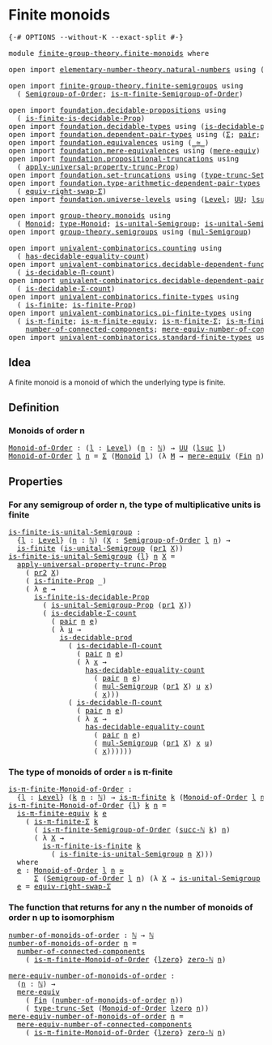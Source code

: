 # Finite monoids

<pre class="Agda"><a id="27" class="Symbol">{-#</a> <a id="31" class="Keyword">OPTIONS</a> <a id="39" class="Pragma">--without-K</a> <a id="51" class="Pragma">--exact-split</a> <a id="65" class="Symbol">#-}</a>

<a id="70" class="Keyword">module</a> <a id="77" href="finite-group-theory.finite-monoids.html" class="Module">finite-group-theory.finite-monoids</a> <a id="112" class="Keyword">where</a>

<a id="119" class="Keyword">open</a> <a id="124" class="Keyword">import</a> <a id="131" href="elementary-number-theory.natural-numbers.html" class="Module">elementary-number-theory.natural-numbers</a> <a id="172" class="Keyword">using</a> <a id="178" class="Symbol">(</a><a id="179" href="elementary-number-theory.natural-numbers.html#1530" class="Datatype">ℕ</a><a id="180" class="Symbol">;</a> <a id="182" href="elementary-number-theory.natural-numbers.html#1564" class="InductiveConstructor">succ-ℕ</a><a id="188" class="Symbol">;</a> <a id="190" href="elementary-number-theory.natural-numbers.html#1551" class="InductiveConstructor">zero-ℕ</a><a id="196" class="Symbol">)</a>

<a id="199" class="Keyword">open</a> <a id="204" class="Keyword">import</a> <a id="211" href="finite-group-theory.finite-semigroups.html" class="Module">finite-group-theory.finite-semigroups</a> <a id="249" class="Keyword">using</a>
  <a id="257" class="Symbol">(</a> <a id="259" href="finite-group-theory.finite-semigroups.html#2195" class="Function">Semigroup-of-Order</a><a id="277" class="Symbol">;</a> <a id="279" href="finite-group-theory.finite-semigroups.html#3278" class="Function">is-π-finite-Semigroup-of-Order</a><a id="309" class="Symbol">)</a>

<a id="312" class="Keyword">open</a> <a id="317" class="Keyword">import</a> <a id="324" href="foundation.decidable-propositions.html" class="Module">foundation.decidable-propositions</a> <a id="358" class="Keyword">using</a>
  <a id="366" class="Symbol">(</a> <a id="368" href="foundation.decidable-propositions.html#8537" class="Function">is-finite-is-decidable-Prop</a><a id="395" class="Symbol">)</a>
<a id="397" class="Keyword">open</a> <a id="402" class="Keyword">import</a> <a id="409" href="foundation.decidable-types.html" class="Module">foundation.decidable-types</a> <a id="436" class="Keyword">using</a> <a id="442" class="Symbol">(</a><a id="443" href="foundation.decidable-types.html#3336" class="Function">is-decidable-prod</a><a id="460" class="Symbol">)</a>
<a id="462" class="Keyword">open</a> <a id="467" class="Keyword">import</a> <a id="474" href="foundation.dependent-pair-types.html" class="Module">foundation.dependent-pair-types</a> <a id="506" class="Keyword">using</a> <a id="512" class="Symbol">(</a><a id="513" href="foundation-core.dependent-pair-types.html#515" class="Record">Σ</a><a id="514" class="Symbol">;</a> <a id="516" href="foundation-core.dependent-pair-types.html#588" class="InductiveConstructor">pair</a><a id="520" class="Symbol">;</a> <a id="522" href="foundation-core.dependent-pair-types.html#605" class="Field">pr1</a><a id="525" class="Symbol">;</a> <a id="527" href="foundation-core.dependent-pair-types.html#617" class="Field">pr2</a><a id="530" class="Symbol">)</a>
<a id="532" class="Keyword">open</a> <a id="537" class="Keyword">import</a> <a id="544" href="foundation.equivalences.html" class="Module">foundation.equivalences</a> <a id="568" class="Keyword">using</a> <a id="574" class="Symbol">(</a><a id="575" href="foundation-core.equivalences.html#1621" class="Function Operator">_≃_</a><a id="578" class="Symbol">)</a>
<a id="580" class="Keyword">open</a> <a id="585" class="Keyword">import</a> <a id="592" href="foundation.mere-equivalences.html" class="Module">foundation.mere-equivalences</a> <a id="621" class="Keyword">using</a> <a id="627" class="Symbol">(</a><a id="628" href="foundation.mere-equivalences.html#1415" class="Function">mere-equiv</a><a id="638" class="Symbol">)</a>
<a id="640" class="Keyword">open</a> <a id="645" class="Keyword">import</a> <a id="652" href="foundation.propositional-truncations.html" class="Module">foundation.propositional-truncations</a> <a id="689" class="Keyword">using</a>
  <a id="697" class="Symbol">(</a> <a id="699" href="foundation.propositional-truncations.html#5611" class="Function">apply-universal-property-trunc-Prop</a><a id="734" class="Symbol">)</a>
<a id="736" class="Keyword">open</a> <a id="741" class="Keyword">import</a> <a id="748" href="foundation.set-truncations.html" class="Module">foundation.set-truncations</a> <a id="775" class="Keyword">using</a> <a id="781" class="Symbol">(</a><a id="782" href="foundation.set-truncations.html#4001" class="Function">type-trunc-Set</a><a id="796" class="Symbol">)</a>
<a id="798" class="Keyword">open</a> <a id="803" class="Keyword">import</a> <a id="810" href="foundation.type-arithmetic-dependent-pair-types.html" class="Module">foundation.type-arithmetic-dependent-pair-types</a> <a id="858" class="Keyword">using</a>
  <a id="866" class="Symbol">(</a> <a id="868" href="foundation-core.type-arithmetic-dependent-pair-types.html#11512" class="Function">equiv-right-swap-Σ</a><a id="886" class="Symbol">)</a>
<a id="888" class="Keyword">open</a> <a id="893" class="Keyword">import</a> <a id="900" href="foundation.universe-levels.html" class="Module">foundation.universe-levels</a> <a id="927" class="Keyword">using</a> <a id="933" class="Symbol">(</a><a id="934" href="Agda.Primitive.html#597" class="Postulate">Level</a><a id="939" class="Symbol">;</a> <a id="941" href="foundation-core.universe-levels.html#235" class="Primitive">UU</a><a id="943" class="Symbol">;</a> <a id="945" href="Agda.Primitive.html#780" class="Primitive">lsuc</a><a id="949" class="Symbol">;</a> <a id="951" href="Agda.Primitive.html#764" class="Primitive">lzero</a><a id="956" class="Symbol">)</a>

<a id="959" class="Keyword">open</a> <a id="964" class="Keyword">import</a> <a id="971" href="group-theory.monoids.html" class="Module">group-theory.monoids</a> <a id="992" class="Keyword">using</a>
  <a id="1000" class="Symbol">(</a> <a id="1002" href="group-theory.monoids.html#1007" class="Function">Monoid</a><a id="1008" class="Symbol">;</a> <a id="1010" href="group-theory.monoids.html#1182" class="Function">type-Monoid</a><a id="1021" class="Symbol">;</a> <a id="1023" href="group-theory.monoids.html#897" class="Function">is-unital-Semigroup</a><a id="1042" class="Symbol">;</a> <a id="1044" href="group-theory.monoids.html#3269" class="Function">is-unital-Semigroup-Prop</a><a id="1068" class="Symbol">)</a>
<a id="1070" class="Keyword">open</a> <a id="1075" class="Keyword">import</a> <a id="1082" href="group-theory.semigroups.html" class="Module">group-theory.semigroups</a> <a id="1106" class="Keyword">using</a> <a id="1112" class="Symbol">(</a><a id="1113" href="group-theory.semigroups.html#1215" class="Function">mul-Semigroup</a><a id="1126" class="Symbol">)</a>

<a id="1129" class="Keyword">open</a> <a id="1134" class="Keyword">import</a> <a id="1141" href="univalent-combinatorics.counting.html" class="Module">univalent-combinatorics.counting</a> <a id="1174" class="Keyword">using</a>
  <a id="1182" class="Symbol">(</a> <a id="1184" href="univalent-combinatorics.counting.html#6218" class="Function">has-decidable-equality-count</a><a id="1212" class="Symbol">)</a>
<a id="1214" class="Keyword">open</a> <a id="1219" class="Keyword">import</a> <a id="1226" href="univalent-combinatorics.decidable-dependent-function-types.html" class="Module">univalent-combinatorics.decidable-dependent-function-types</a> <a id="1285" class="Keyword">using</a>
  <a id="1293" class="Symbol">(</a> <a id="1295" href="univalent-combinatorics.decidable-dependent-function-types.html#1768" class="Function">is-decidable-Π-count</a><a id="1315" class="Symbol">)</a>
<a id="1317" class="Keyword">open</a> <a id="1322" class="Keyword">import</a> <a id="1329" href="univalent-combinatorics.decidable-dependent-pair-types.html" class="Module">univalent-combinatorics.decidable-dependent-pair-types</a> <a id="1384" class="Keyword">using</a>
  <a id="1392" class="Symbol">(</a> <a id="1394" href="univalent-combinatorics.decidable-dependent-pair-types.html#1962" class="Function">is-decidable-Σ-count</a><a id="1414" class="Symbol">)</a>
<a id="1416" class="Keyword">open</a> <a id="1421" class="Keyword">import</a> <a id="1428" href="univalent-combinatorics.finite-types.html" class="Module">univalent-combinatorics.finite-types</a> <a id="1465" class="Keyword">using</a>
  <a id="1473" class="Symbol">(</a> <a id="1475" href="univalent-combinatorics.finite-types.html#4146" class="Function">is-finite</a><a id="1484" class="Symbol">;</a> <a id="1486" href="univalent-combinatorics.finite-types.html#4055" class="Function">is-finite-Prop</a><a id="1500" class="Symbol">)</a>
<a id="1502" class="Keyword">open</a> <a id="1507" class="Keyword">import</a> <a id="1514" href="univalent-combinatorics.pi-finite-types.html" class="Module">univalent-combinatorics.pi-finite-types</a> <a id="1554" class="Keyword">using</a>
  <a id="1562" class="Symbol">(</a> <a id="1564" href="univalent-combinatorics.pi-finite-types.html#8810" class="Function">is-π-finite</a><a id="1575" class="Symbol">;</a> <a id="1577" href="univalent-combinatorics.pi-finite-types.html#11016" class="Function">is-π-finite-equiv</a><a id="1594" class="Symbol">;</a> <a id="1596" href="univalent-combinatorics.pi-finite-types.html#34912" class="Function">is-π-finite-Σ</a><a id="1609" class="Symbol">;</a> <a id="1611" href="univalent-combinatorics.pi-finite-types.html#14809" class="Function">is-π-finite-is-finite</a><a id="1632" class="Symbol">;</a>
    <a id="1638" href="univalent-combinatorics.pi-finite-types.html#8088" class="Function">number-of-connected-components</a><a id="1668" class="Symbol">;</a> <a id="1670" href="univalent-combinatorics.pi-finite-types.html#8253" class="Function">mere-equiv-number-of-connected-components</a><a id="1711" class="Symbol">)</a>
<a id="1713" class="Keyword">open</a> <a id="1718" class="Keyword">import</a> <a id="1725" href="univalent-combinatorics.standard-finite-types.html" class="Module">univalent-combinatorics.standard-finite-types</a> <a id="1771" class="Keyword">using</a> <a id="1777" class="Symbol">(</a><a id="1778" href="univalent-combinatorics.standard-finite-types.html#2396" class="Function">Fin</a><a id="1781" class="Symbol">)</a>
</pre>
## Idea

A finite monoid is a monoid of which the underlying type is finite.

## Definition

### Monoids of order n

<pre class="Agda"><a id="Monoid-of-Order"></a><a id="1913" href="finite-group-theory.finite-monoids.html#1913" class="Function">Monoid-of-Order</a> <a id="1929" class="Symbol">:</a> <a id="1931" class="Symbol">(</a><a id="1932" href="finite-group-theory.finite-monoids.html#1932" class="Bound">l</a> <a id="1934" class="Symbol">:</a> <a id="1936" href="Agda.Primitive.html#597" class="Postulate">Level</a><a id="1941" class="Symbol">)</a> <a id="1943" class="Symbol">(</a><a id="1944" href="finite-group-theory.finite-monoids.html#1944" class="Bound">n</a> <a id="1946" class="Symbol">:</a> <a id="1948" href="elementary-number-theory.natural-numbers.html#1530" class="Datatype">ℕ</a><a id="1949" class="Symbol">)</a> <a id="1951" class="Symbol">→</a> <a id="1953" href="foundation-core.universe-levels.html#235" class="Primitive">UU</a> <a id="1956" class="Symbol">(</a><a id="1957" href="Agda.Primitive.html#780" class="Primitive">lsuc</a> <a id="1962" href="finite-group-theory.finite-monoids.html#1932" class="Bound">l</a><a id="1963" class="Symbol">)</a>
<a id="1965" href="finite-group-theory.finite-monoids.html#1913" class="Function">Monoid-of-Order</a> <a id="1981" href="finite-group-theory.finite-monoids.html#1981" class="Bound">l</a> <a id="1983" href="finite-group-theory.finite-monoids.html#1983" class="Bound">n</a> <a id="1985" class="Symbol">=</a> <a id="1987" href="foundation-core.dependent-pair-types.html#515" class="Record">Σ</a> <a id="1989" class="Symbol">(</a><a id="1990" href="group-theory.monoids.html#1007" class="Function">Monoid</a> <a id="1997" href="finite-group-theory.finite-monoids.html#1981" class="Bound">l</a><a id="1998" class="Symbol">)</a> <a id="2000" class="Symbol">(λ</a> <a id="2003" href="finite-group-theory.finite-monoids.html#2003" class="Bound">M</a> <a id="2005" class="Symbol">→</a> <a id="2007" href="foundation.mere-equivalences.html#1415" class="Function">mere-equiv</a> <a id="2018" class="Symbol">(</a><a id="2019" href="univalent-combinatorics.standard-finite-types.html#2396" class="Function">Fin</a> <a id="2023" href="finite-group-theory.finite-monoids.html#1983" class="Bound">n</a><a id="2024" class="Symbol">)</a> <a id="2026" class="Symbol">(</a><a id="2027" href="group-theory.monoids.html#1182" class="Function">type-Monoid</a> <a id="2039" href="finite-group-theory.finite-monoids.html#2003" class="Bound">M</a><a id="2040" class="Symbol">))</a>
</pre>
## Properties

### For any semigroup of order n, the type of multiplicative units is finite

<pre class="Agda"><a id="is-finite-is-unital-Semigroup"></a><a id="2149" href="finite-group-theory.finite-monoids.html#2149" class="Function">is-finite-is-unital-Semigroup</a> <a id="2179" class="Symbol">:</a>
  <a id="2183" class="Symbol">{</a><a id="2184" href="finite-group-theory.finite-monoids.html#2184" class="Bound">l</a> <a id="2186" class="Symbol">:</a> <a id="2188" href="Agda.Primitive.html#597" class="Postulate">Level</a><a id="2193" class="Symbol">}</a> <a id="2195" class="Symbol">(</a><a id="2196" href="finite-group-theory.finite-monoids.html#2196" class="Bound">n</a> <a id="2198" class="Symbol">:</a> <a id="2200" href="elementary-number-theory.natural-numbers.html#1530" class="Datatype">ℕ</a><a id="2201" class="Symbol">)</a> <a id="2203" class="Symbol">(</a><a id="2204" href="finite-group-theory.finite-monoids.html#2204" class="Bound">X</a> <a id="2206" class="Symbol">:</a> <a id="2208" href="finite-group-theory.finite-semigroups.html#2195" class="Function">Semigroup-of-Order</a> <a id="2227" href="finite-group-theory.finite-monoids.html#2184" class="Bound">l</a> <a id="2229" href="finite-group-theory.finite-monoids.html#2196" class="Bound">n</a><a id="2230" class="Symbol">)</a> <a id="2232" class="Symbol">→</a>
  <a id="2236" href="univalent-combinatorics.finite-types.html#4146" class="Function">is-finite</a> <a id="2246" class="Symbol">(</a><a id="2247" href="group-theory.monoids.html#897" class="Function">is-unital-Semigroup</a> <a id="2267" class="Symbol">(</a><a id="2268" href="foundation-core.dependent-pair-types.html#605" class="Field">pr1</a> <a id="2272" href="finite-group-theory.finite-monoids.html#2204" class="Bound">X</a><a id="2273" class="Symbol">))</a>
<a id="2276" href="finite-group-theory.finite-monoids.html#2149" class="Function">is-finite-is-unital-Semigroup</a> <a id="2306" class="Symbol">{</a><a id="2307" href="finite-group-theory.finite-monoids.html#2307" class="Bound">l</a><a id="2308" class="Symbol">}</a> <a id="2310" href="finite-group-theory.finite-monoids.html#2310" class="Bound">n</a> <a id="2312" href="finite-group-theory.finite-monoids.html#2312" class="Bound">X</a> <a id="2314" class="Symbol">=</a>
  <a id="2318" href="foundation.propositional-truncations.html#5611" class="Function">apply-universal-property-trunc-Prop</a>
    <a id="2358" class="Symbol">(</a> <a id="2360" href="foundation-core.dependent-pair-types.html#617" class="Field">pr2</a> <a id="2364" href="finite-group-theory.finite-monoids.html#2312" class="Bound">X</a><a id="2365" class="Symbol">)</a>
    <a id="2371" class="Symbol">(</a> <a id="2373" href="univalent-combinatorics.finite-types.html#4055" class="Function">is-finite-Prop</a> <a id="2388" class="Symbol">_)</a>
    <a id="2395" class="Symbol">(</a> <a id="2397" class="Symbol">λ</a> <a id="2399" href="finite-group-theory.finite-monoids.html#2399" class="Bound">e</a> <a id="2401" class="Symbol">→</a>
      <a id="2409" href="foundation.decidable-propositions.html#8537" class="Function">is-finite-is-decidable-Prop</a>
        <a id="2445" class="Symbol">(</a> <a id="2447" href="group-theory.monoids.html#3269" class="Function">is-unital-Semigroup-Prop</a> <a id="2472" class="Symbol">(</a><a id="2473" href="foundation-core.dependent-pair-types.html#605" class="Field">pr1</a> <a id="2477" href="finite-group-theory.finite-monoids.html#2312" class="Bound">X</a><a id="2478" class="Symbol">))</a>
        <a id="2489" class="Symbol">(</a> <a id="2491" href="univalent-combinatorics.decidable-dependent-pair-types.html#1962" class="Function">is-decidable-Σ-count</a>
          <a id="2522" class="Symbol">(</a> <a id="2524" href="foundation-core.dependent-pair-types.html#588" class="InductiveConstructor">pair</a> <a id="2529" href="finite-group-theory.finite-monoids.html#2310" class="Bound">n</a> <a id="2531" href="finite-group-theory.finite-monoids.html#2399" class="Bound">e</a><a id="2532" class="Symbol">)</a>
          <a id="2544" class="Symbol">(</a> <a id="2546" class="Symbol">λ</a> <a id="2548" href="finite-group-theory.finite-monoids.html#2548" class="Bound">u</a> <a id="2550" class="Symbol">→</a>
            <a id="2564" href="foundation.decidable-types.html#3336" class="Function">is-decidable-prod</a>
              <a id="2596" class="Symbol">(</a> <a id="2598" href="univalent-combinatorics.decidable-dependent-function-types.html#1768" class="Function">is-decidable-Π-count</a>
                <a id="2635" class="Symbol">(</a> <a id="2637" href="foundation-core.dependent-pair-types.html#588" class="InductiveConstructor">pair</a> <a id="2642" href="finite-group-theory.finite-monoids.html#2310" class="Bound">n</a> <a id="2644" href="finite-group-theory.finite-monoids.html#2399" class="Bound">e</a><a id="2645" class="Symbol">)</a>
                <a id="2663" class="Symbol">(</a> <a id="2665" class="Symbol">λ</a> <a id="2667" href="finite-group-theory.finite-monoids.html#2667" class="Bound">x</a> <a id="2669" class="Symbol">→</a>
                  <a id="2689" href="univalent-combinatorics.counting.html#6218" class="Function">has-decidable-equality-count</a>
                    <a id="2738" class="Symbol">(</a> <a id="2740" href="foundation-core.dependent-pair-types.html#588" class="InductiveConstructor">pair</a> <a id="2745" href="finite-group-theory.finite-monoids.html#2310" class="Bound">n</a> <a id="2747" href="finite-group-theory.finite-monoids.html#2399" class="Bound">e</a><a id="2748" class="Symbol">)</a>
                    <a id="2770" class="Symbol">(</a> <a id="2772" href="group-theory.semigroups.html#1215" class="Function">mul-Semigroup</a> <a id="2786" class="Symbol">(</a><a id="2787" href="foundation-core.dependent-pair-types.html#605" class="Field">pr1</a> <a id="2791" href="finite-group-theory.finite-monoids.html#2312" class="Bound">X</a><a id="2792" class="Symbol">)</a> <a id="2794" href="finite-group-theory.finite-monoids.html#2548" class="Bound">u</a> <a id="2796" href="finite-group-theory.finite-monoids.html#2667" class="Bound">x</a><a id="2797" class="Symbol">)</a>
                    <a id="2819" class="Symbol">(</a> <a id="2821" href="finite-group-theory.finite-monoids.html#2667" class="Bound">x</a><a id="2822" class="Symbol">)))</a>
              <a id="2840" class="Symbol">(</a> <a id="2842" href="univalent-combinatorics.decidable-dependent-function-types.html#1768" class="Function">is-decidable-Π-count</a>
                <a id="2879" class="Symbol">(</a> <a id="2881" href="foundation-core.dependent-pair-types.html#588" class="InductiveConstructor">pair</a> <a id="2886" href="finite-group-theory.finite-monoids.html#2310" class="Bound">n</a> <a id="2888" href="finite-group-theory.finite-monoids.html#2399" class="Bound">e</a><a id="2889" class="Symbol">)</a>
                <a id="2907" class="Symbol">(</a> <a id="2909" class="Symbol">λ</a> <a id="2911" href="finite-group-theory.finite-monoids.html#2911" class="Bound">x</a> <a id="2913" class="Symbol">→</a>
                  <a id="2933" href="univalent-combinatorics.counting.html#6218" class="Function">has-decidable-equality-count</a>
                    <a id="2982" class="Symbol">(</a> <a id="2984" href="foundation-core.dependent-pair-types.html#588" class="InductiveConstructor">pair</a> <a id="2989" href="finite-group-theory.finite-monoids.html#2310" class="Bound">n</a> <a id="2991" href="finite-group-theory.finite-monoids.html#2399" class="Bound">e</a><a id="2992" class="Symbol">)</a>
                    <a id="3014" class="Symbol">(</a> <a id="3016" href="group-theory.semigroups.html#1215" class="Function">mul-Semigroup</a> <a id="3030" class="Symbol">(</a><a id="3031" href="foundation-core.dependent-pair-types.html#605" class="Field">pr1</a> <a id="3035" href="finite-group-theory.finite-monoids.html#2312" class="Bound">X</a><a id="3036" class="Symbol">)</a> <a id="3038" href="finite-group-theory.finite-monoids.html#2911" class="Bound">x</a> <a id="3040" href="finite-group-theory.finite-monoids.html#2548" class="Bound">u</a><a id="3041" class="Symbol">)</a>
                    <a id="3063" class="Symbol">(</a> <a id="3065" href="finite-group-theory.finite-monoids.html#2911" class="Bound">x</a><a id="3066" class="Symbol">))))))</a>
</pre>
### The type of monoids of order `n` is π-finite

<pre class="Agda"><a id="is-π-finite-Monoid-of-Order"></a><a id="3136" href="finite-group-theory.finite-monoids.html#3136" class="Function">is-π-finite-Monoid-of-Order</a> <a id="3164" class="Symbol">:</a>
  <a id="3168" class="Symbol">{</a><a id="3169" href="finite-group-theory.finite-monoids.html#3169" class="Bound">l</a> <a id="3171" class="Symbol">:</a> <a id="3173" href="Agda.Primitive.html#597" class="Postulate">Level</a><a id="3178" class="Symbol">}</a> <a id="3180" class="Symbol">(</a><a id="3181" href="finite-group-theory.finite-monoids.html#3181" class="Bound">k</a> <a id="3183" href="finite-group-theory.finite-monoids.html#3183" class="Bound">n</a> <a id="3185" class="Symbol">:</a> <a id="3187" href="elementary-number-theory.natural-numbers.html#1530" class="Datatype">ℕ</a><a id="3188" class="Symbol">)</a> <a id="3190" class="Symbol">→</a> <a id="3192" href="univalent-combinatorics.pi-finite-types.html#8810" class="Function">is-π-finite</a> <a id="3204" href="finite-group-theory.finite-monoids.html#3181" class="Bound">k</a> <a id="3206" class="Symbol">(</a><a id="3207" href="finite-group-theory.finite-monoids.html#1913" class="Function">Monoid-of-Order</a> <a id="3223" href="finite-group-theory.finite-monoids.html#3169" class="Bound">l</a> <a id="3225" href="finite-group-theory.finite-monoids.html#3183" class="Bound">n</a><a id="3226" class="Symbol">)</a>
<a id="3228" href="finite-group-theory.finite-monoids.html#3136" class="Function">is-π-finite-Monoid-of-Order</a> <a id="3256" class="Symbol">{</a><a id="3257" href="finite-group-theory.finite-monoids.html#3257" class="Bound">l</a><a id="3258" class="Symbol">}</a> <a id="3260" href="finite-group-theory.finite-monoids.html#3260" class="Bound">k</a> <a id="3262" href="finite-group-theory.finite-monoids.html#3262" class="Bound">n</a> <a id="3264" class="Symbol">=</a>
  <a id="3268" href="univalent-combinatorics.pi-finite-types.html#11016" class="Function">is-π-finite-equiv</a> <a id="3286" href="finite-group-theory.finite-monoids.html#3260" class="Bound">k</a> <a id="3288" href="finite-group-theory.finite-monoids.html#3470" class="Function">e</a>
    <a id="3294" class="Symbol">(</a> <a id="3296" href="univalent-combinatorics.pi-finite-types.html#34912" class="Function">is-π-finite-Σ</a> <a id="3310" href="finite-group-theory.finite-monoids.html#3260" class="Bound">k</a>
      <a id="3318" class="Symbol">(</a> <a id="3320" href="finite-group-theory.finite-semigroups.html#3278" class="Function">is-π-finite-Semigroup-of-Order</a> <a id="3351" class="Symbol">(</a><a id="3352" href="elementary-number-theory.natural-numbers.html#1564" class="InductiveConstructor">succ-ℕ</a> <a id="3359" href="finite-group-theory.finite-monoids.html#3260" class="Bound">k</a><a id="3360" class="Symbol">)</a> <a id="3362" href="finite-group-theory.finite-monoids.html#3262" class="Bound">n</a><a id="3363" class="Symbol">)</a>
      <a id="3371" class="Symbol">(</a> <a id="3373" class="Symbol">λ</a> <a id="3375" href="finite-group-theory.finite-monoids.html#3375" class="Bound">X</a> <a id="3377" class="Symbol">→</a>
        <a id="3387" href="univalent-combinatorics.pi-finite-types.html#14809" class="Function">is-π-finite-is-finite</a> <a id="3409" href="finite-group-theory.finite-monoids.html#3260" class="Bound">k</a>
          <a id="3421" class="Symbol">(</a> <a id="3423" href="finite-group-theory.finite-monoids.html#2149" class="Function">is-finite-is-unital-Semigroup</a> <a id="3453" href="finite-group-theory.finite-monoids.html#3262" class="Bound">n</a> <a id="3455" href="finite-group-theory.finite-monoids.html#3375" class="Bound">X</a><a id="3456" class="Symbol">)))</a>
  <a id="3462" class="Keyword">where</a>
  <a id="3470" href="finite-group-theory.finite-monoids.html#3470" class="Function">e</a> <a id="3472" class="Symbol">:</a> <a id="3474" href="finite-group-theory.finite-monoids.html#1913" class="Function">Monoid-of-Order</a> <a id="3490" href="finite-group-theory.finite-monoids.html#3257" class="Bound">l</a> <a id="3492" href="finite-group-theory.finite-monoids.html#3262" class="Bound">n</a> <a id="3494" href="foundation-core.equivalences.html#1621" class="Function Operator">≃</a>
      <a id="3502" href="foundation-core.dependent-pair-types.html#515" class="Record">Σ</a> <a id="3504" class="Symbol">(</a><a id="3505" href="finite-group-theory.finite-semigroups.html#2195" class="Function">Semigroup-of-Order</a> <a id="3524" href="finite-group-theory.finite-monoids.html#3257" class="Bound">l</a> <a id="3526" href="finite-group-theory.finite-monoids.html#3262" class="Bound">n</a><a id="3527" class="Symbol">)</a> <a id="3529" class="Symbol">(λ</a> <a id="3532" href="finite-group-theory.finite-monoids.html#3532" class="Bound">X</a> <a id="3534" class="Symbol">→</a> <a id="3536" href="group-theory.monoids.html#897" class="Function">is-unital-Semigroup</a> <a id="3556" class="Symbol">(</a><a id="3557" href="foundation-core.dependent-pair-types.html#605" class="Field">pr1</a> <a id="3561" href="finite-group-theory.finite-monoids.html#3532" class="Bound">X</a><a id="3562" class="Symbol">))</a>
  <a id="3567" href="finite-group-theory.finite-monoids.html#3470" class="Function">e</a> <a id="3569" class="Symbol">=</a> <a id="3571" href="foundation-core.type-arithmetic-dependent-pair-types.html#11512" class="Function">equiv-right-swap-Σ</a>
</pre>
### The function that returns for any n the number of monoids of order n up to isomorphism

<pre class="Agda"><a id="number-of-monoids-of-order"></a><a id="3695" href="finite-group-theory.finite-monoids.html#3695" class="Function">number-of-monoids-of-order</a> <a id="3722" class="Symbol">:</a> <a id="3724" href="elementary-number-theory.natural-numbers.html#1530" class="Datatype">ℕ</a> <a id="3726" class="Symbol">→</a> <a id="3728" href="elementary-number-theory.natural-numbers.html#1530" class="Datatype">ℕ</a>
<a id="3730" href="finite-group-theory.finite-monoids.html#3695" class="Function">number-of-monoids-of-order</a> <a id="3757" href="finite-group-theory.finite-monoids.html#3757" class="Bound">n</a> <a id="3759" class="Symbol">=</a>
  <a id="3763" href="univalent-combinatorics.pi-finite-types.html#8088" class="Function">number-of-connected-components</a>
    <a id="3798" class="Symbol">(</a> <a id="3800" href="finite-group-theory.finite-monoids.html#3136" class="Function">is-π-finite-Monoid-of-Order</a> <a id="3828" class="Symbol">{</a><a id="3829" href="Agda.Primitive.html#764" class="Primitive">lzero</a><a id="3834" class="Symbol">}</a> <a id="3836" href="elementary-number-theory.natural-numbers.html#1551" class="InductiveConstructor">zero-ℕ</a> <a id="3843" href="finite-group-theory.finite-monoids.html#3757" class="Bound">n</a><a id="3844" class="Symbol">)</a>

<a id="mere-equiv-number-of-monoids-of-order"></a><a id="3847" href="finite-group-theory.finite-monoids.html#3847" class="Function">mere-equiv-number-of-monoids-of-order</a> <a id="3885" class="Symbol">:</a>
  <a id="3889" class="Symbol">(</a><a id="3890" href="finite-group-theory.finite-monoids.html#3890" class="Bound">n</a> <a id="3892" class="Symbol">:</a> <a id="3894" href="elementary-number-theory.natural-numbers.html#1530" class="Datatype">ℕ</a><a id="3895" class="Symbol">)</a> <a id="3897" class="Symbol">→</a>
  <a id="3901" href="foundation.mere-equivalences.html#1415" class="Function">mere-equiv</a>
    <a id="3916" class="Symbol">(</a> <a id="3918" href="univalent-combinatorics.standard-finite-types.html#2396" class="Function">Fin</a> <a id="3922" class="Symbol">(</a><a id="3923" href="finite-group-theory.finite-monoids.html#3695" class="Function">number-of-monoids-of-order</a> <a id="3950" href="finite-group-theory.finite-monoids.html#3890" class="Bound">n</a><a id="3951" class="Symbol">))</a>
    <a id="3958" class="Symbol">(</a> <a id="3960" href="foundation.set-truncations.html#4001" class="Function">type-trunc-Set</a> <a id="3975" class="Symbol">(</a><a id="3976" href="finite-group-theory.finite-monoids.html#1913" class="Function">Monoid-of-Order</a> <a id="3992" href="Agda.Primitive.html#764" class="Primitive">lzero</a> <a id="3998" href="finite-group-theory.finite-monoids.html#3890" class="Bound">n</a><a id="3999" class="Symbol">))</a>
<a id="4002" href="finite-group-theory.finite-monoids.html#3847" class="Function">mere-equiv-number-of-monoids-of-order</a> <a id="4040" href="finite-group-theory.finite-monoids.html#4040" class="Bound">n</a> <a id="4042" class="Symbol">=</a>
  <a id="4046" href="univalent-combinatorics.pi-finite-types.html#8253" class="Function">mere-equiv-number-of-connected-components</a>
    <a id="4092" class="Symbol">(</a> <a id="4094" href="finite-group-theory.finite-monoids.html#3136" class="Function">is-π-finite-Monoid-of-Order</a> <a id="4122" class="Symbol">{</a><a id="4123" href="Agda.Primitive.html#764" class="Primitive">lzero</a><a id="4128" class="Symbol">}</a> <a id="4130" href="elementary-number-theory.natural-numbers.html#1551" class="InductiveConstructor">zero-ℕ</a> <a id="4137" href="finite-group-theory.finite-monoids.html#4040" class="Bound">n</a><a id="4138" class="Symbol">)</a>
</pre>